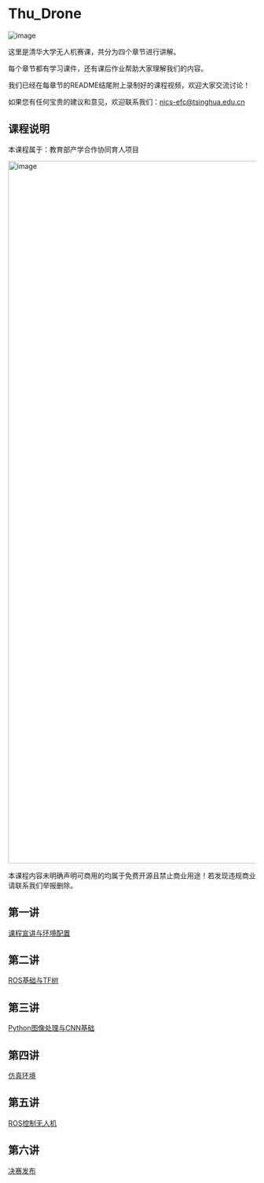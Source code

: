 # Thu_Drone
![image](https://user-images.githubusercontent.com/74605431/140718396-69677710-dfaf-4af7-8a7c-818f45c44617.png)


这里是清华大学无人机赛课，共分为四个章节进行讲解。

每个章节都有学习课件，还有课后作业帮助大家理解我们的内容。

我们已经在每章节的README结尾附上录制好的课程视频，欢迎大家交流讨论！

如果您有任何宝贵的建议和意见，欢迎联系我们：nics-efc@tsinghua.edu.cn

## 课程说明
本课程属于：教育部产学合作协同育人项目

<img width="1430" alt="image" src="https://user-images.githubusercontent.com/74605431/147200326-4b601a37-04ed-4c68-bfde-260164c377a2.png">

本课程内容未明确声明可商用的均属于免费开源且禁止商业用途！若发现违规商业请联系我们举报删除。

## 第一讲
[课程宣讲与环境配置](https://github.com/efc-robot/Thu_Drone/tree/main/第一讲)

## 第二讲
[ROS基础与TF树](https://github.com/efc-robot/Thu_Drone/tree/main/第二讲)

## 第三讲
[Python图像处理与CNN基础](https://github.com/efc-robot/Thu_Drone/tree/main/第三讲)

## 第四讲
[仿真环境](https://github.com/efc-robot/Thu_Drone/tree/main/第四讲)

## 第五讲
[ROS控制无人机](https://github.com/efc-robot/Thu_Drone/tree/main/第五讲)

## 第六讲
[决赛发布](https://github.com/efc-robot/Thu_Drone/tree/main/第六讲)
